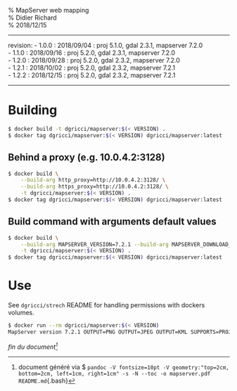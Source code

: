 % MapServer web mapping  
% Didier Richard  
% 2018/12/15

---

revision:
    - 1.0.0 : 2018/09/04 : proj 5.1.0, gdal 2.3.1, mapserver 7.2.0  
    - 1.1.0 : 2018/09/16 : proj 5.2.0, gdal 2.3.1, mapserver 7.2.0  
    - 1.2.0 : 2018/09/28 : proj 5.2.0, gdal 2.3.2, mapserver 7.2.0  
    - 1.2.1 : 2018/10/02 : proj 5.2.0, gdal 2.3.2, mapserver 7.2.1  
    - 1.2.2 : 2018/12/15 : proj 5.2.0, gdal 2.3.2, mapserver 7.2.1  

---

# Building #

```bash
$ docker build -t dgricci/mapserver:$(< VERSION) .
$ docker tag dgricci/mapserver:$(< VERSION) dgricci/mapserver:latest
```

## Behind a proxy (e.g. 10.0.4.2:3128) ##

```bash
$ docker build \
    --build-arg http_proxy=http://10.0.4.2:3128/ \
    --build-arg https_proxy=http://10.0.4.2:3128/ \
    -t dgricci/mapserver:$(< VERSION) .
$ docker tag dgricci/mapserver:$(< VERSION) dgricci/mapserver:latest
```

## Build command with arguments default values ##

```bash
$ docker build \
    --build-arg MAPSERVER_VERSION=7.2.1 --build-arg MAPSERVER_DOWNLOAD_URL=http://download.osgeo.org/mapserver/mapserver-7.2.1.zip \
    -t dgricci/mapserver:$(< VERSION) .
$ docker tag dgricci/mapserver:$(< VERSION) dgricci/mapserver:latest
```

# Use #

See `dgricci/strech` README for handling permissions with dockers volumes.

```bash
$ docker run --rm dgricci/mapserver:$(< VERSION)
MapServer version 7.2.1 OUTPUT=PNG OUTPUT=JPEG OUTPUT=KML SUPPORTS=PROJ SUPPORTS=AGG SUPPORTS=FREETYPE SUPPORTS=CAIRO SUPPORTS=SVG_SYMBOLS SUPPORTS=RSVG SUPPORTS=ICONV SUPPORTS=XMP SUPPORTS=FRIBIDI SUPPORTS=WMS_SERVER SUPPORTS=WMS_CLIENT SUPPORTS=WFS_SERVER SUPPORTS=WFS_CLIENT SUPPORTS=WCS_SERVER SUPPORTS=SOS_SERVER SUPPORTS=FASTCGI SUPPORTS=THREADS SUPPORTS=GEOS SUPPORTS=PBF INPUT=JPEG INPUT=POSTGIS INPUT=OGR INPUT=GDAL INPUT=SHAPEFILE
```


_fin du document[^pandoc_gen]_

[^pandoc_gen]: document généré via $ `pandoc -V fontsize=10pt -V geometry:"top=2cm, bottom=2cm, left=1cm, right=1cm" -s -N --toc -o mapserver.pdf README.md`{.bash}
